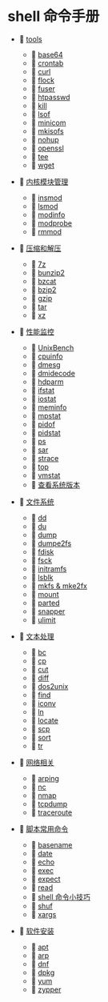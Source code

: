 # shell 命令手册

* 📑 [tools](siyuan://blocks/20240405220807-igtzcic)

  * 📄 [base64](siyuan://blocks/20231110105237-7ng3g33)
  * 📄 [crontab](siyuan://blocks/20231110105237-j6s89rn)
  * 📄 [curl](siyuan://blocks/20231110105237-iutu4j7)
  * 📄 [flock](siyuan://blocks/20240402201243-fqy8c6q)
  * 📄 [fuser](siyuan://blocks/20231110105237-c4ufcct)
  * 📄 [htpasswd](siyuan://blocks/20231110105237-4dcxe21)
  * 📄 [kill](siyuan://blocks/20231110155733-t0f9u69)
  * 📄 [lsof](siyuan://blocks/20231110105237-4r3sfie)
  * 📄 [minicom](siyuan://blocks/20231222133047-w0fkiok)
  * 📄 [mkisofs](siyuan://blocks/20231121220044-gmhlmvl)
  * 📄 [nohup](siyuan://blocks/20231110105237-87bhtql)
  * 📄 [openssl](siyuan://blocks/20240411171539-396g2qq)
  * 📄 [tee](siyuan://blocks/20240403214703-a4c2mvd)
  * 📄 [wget](siyuan://blocks/20240321201359-e3qz2ba)
* 📑 [内核模块管理](siyuan://blocks/20240405214125-526xsw4)

  * 📄 [insmod](siyuan://blocks/20240227111004-f1j5x4j)
  * 📄 [lsmod](siyuan://blocks/20231110105237-lt7vzhc)
  * 📄 [modinfo](siyuan://blocks/20231110105237-66gsn8o)
  * 📄 [modprobe](siyuan://blocks/20231110105237-edx85nc)
  * 📄 [rmmod](siyuan://blocks/20240405215603-pkculml)
* 📑 [压缩和解压](siyuan://blocks/20240405214428-wjjwrse)

  * 📄 [7z](siyuan://blocks/20240405215146-7wpbl8u)
  * 📄 [bunzip2](siyuan://blocks/20240405215347-69sdzwb)
  * 📄 [bzcat](siyuan://blocks/20240405215434-2ygjzxo)
  * 📄 [bzip2](siyuan://blocks/20231110105237-28ii7l3)
  * 📄 [gzip](siyuan://blocks/20240306193931-dfvzqy2)
  * 📄 [tar](siyuan://blocks/20240405214800-btrtv9d)
  * 📄 [xz](siyuan://blocks/20240405214608-b53w02j)
* 📑 [性能监控](siyuan://blocks/20240405214026-dbaayor)

  * 📄 [UnixBench](siyuan://blocks/20240408181639-8saj9ke)
  * 📄 [cpuinfo](siyuan://blocks/20231110105237-8f06fmg)
  * 📄 [dmesg](siyuan://blocks/20240408133348-xldq05f)
  * 📄 [dmidecode](siyuan://blocks/20231110105237-05adh5q)
  * 📄 [hdparm](siyuan://blocks/20231115130306-86r820v)
  * 📄 [ifstat](siyuan://blocks/20240405222247-ayjcza4)
  * 📄 [iostat](siyuan://blocks/20240220134331-1k31g3o)
  * 📄 [meminfo](siyuan://blocks/20231110105237-7l8hmjv)
  * 📄 [mpstat](siyuan://blocks/20240405222053-g0h8fjx)
  * 📄 [pidof](siyuan://blocks/20240408132404-vtqveen)
  * 📄 [pidstat](siyuan://blocks/20240405221937-8y0ncn2)
  * 📄 [ps](siyuan://blocks/20240405212320-fn0zqq6)
  * 📄 [sar](siyuan://blocks/20231110105237-i8nelud)
  * 📄 [strace](siyuan://blocks/20231110105237-fhpi4ld)
  * 📄 [top](siyuan://blocks/20240405213206-1nb75qq)
  * 📄 [vmstat](siyuan://blocks/20240405222151-bmkrbb7)
  * 📄 [查看系统版本](siyuan://blocks/20240405120502-alvz3hx)
* 📑 [文件系统](siyuan://blocks/20240405220513-e7soi8k)

  * 📄 [dd](siyuan://blocks/20231110105237-nz8e8wt)
  * 📄 [du](siyuan://blocks/20231110105237-qmoqtff)
  * 📄 [dump](siyuan://blocks/20231110105237-onn32fn)
  * 📄 [dumpe2fs](siyuan://blocks/20231110105237-wq290rp)
  * 📄 [fdisk](siyuan://blocks/20231110105237-qvd3pvd)
  * 📄 [fsck](siyuan://blocks/20231110105237-uti3vbu)
  * 📄 [initramfs](siyuan://blocks/20240222220430-4zc9rof)
  * 📄 [lsblk](siyuan://blocks/20231110105237-yaojoxc)
  * 📄 [mkfs &amp; mke2fx](siyuan://blocks/20231110105237-ajfjv4b)
  * 📄 [mount](siyuan://blocks/20231110105237-ou6v8gy)
  * 📄 [parted](siyuan://blocks/20240407213922-d9en39l)
  * 📄 [snapper](siyuan://blocks/20231227181426-x4507fd)
  * 📄 [ulimit](siyuan://blocks/20231110105237-an7nqoh)
* 📑 [文本处理](siyuan://blocks/20240405215737-araolk5)

  * 📄 [bc](siyuan://blocks/20231110105237-zwk6t5r)
  * 📄 [cp](siyuan://blocks/20231110105237-fv7wfnt)
  * 📄 [cut](siyuan://blocks/20231110105237-1v3brfj)
  * 📄 [diff](siyuan://blocks/20231110105237-rz86zem)
  * 📄 [dos2unix](siyuan://blocks/20231110105237-cxszlc5)
  * 📄 [find](siyuan://blocks/20231110105237-hk58jbr)
  * 📄 [iconv](siyuan://blocks/20231110105237-ias8xaa)
  * 📄 [ln](siyuan://blocks/20231110105237-x8oqa4p)
  * 📄 [locate](siyuan://blocks/20231110105237-4x71yys)
  * 📄 [scp](siyuan://blocks/20231110105237-7veq4mh)
  * 📄 [sort](siyuan://blocks/20240310214750-3tek6dr)
  * 📄 [tr](siyuan://blocks/20231110105237-6jszkwd)
* 📑 [网络相关](siyuan://blocks/20240405220105-p3fp88a)

  * 📄 [arping](siyuan://blocks/20231110105237-uu8u1pl)
  * 📄 [nc](siyuan://blocks/20240314200041-l7hgq6t)
  * 📄 [nmap](siyuan://blocks/20231211132704-dpjrmq8)
  * 📄 [tcpdump](siyuan://blocks/20231214163310-dut0ld3)
  * 📄 [traceroute](siyuan://blocks/20231110105237-ej1qj6t)
* 📑 [脚本常用命令](siyuan://blocks/20240405220754-9gd6h13)

  * 📄 [basename](siyuan://blocks/20240311212631-yfd6fnw)
  * 📄 [date](siyuan://blocks/20231110105237-rxi9yl4)
  * 📄 [echo](siyuan://blocks/20240311213733-v5eakp7)
  * 📄 [exec](siyuan://blocks/20231110105237-aapmdhq)
  * 📄 [expect](siyuan://blocks/20240311213920-jhloe60)
  * 📄 [read](siyuan://blocks/20240311213556-98wlhl1)
  * 📄 [shell 命令小技巧](siyuan://blocks/20240401205118-mbui0qx)
  * 📄 [shuf](siyuan://blocks/20240229215849-m1c0obh)
  * 📄 [xargs](siyuan://blocks/20240310214023-7u1yfg6)
* 📑 [软件安装](siyuan://blocks/20240405214202-om1hgr3)

  * 📄 [apt](siyuan://blocks/20231110105237-uxkolm9)
  * 📄 [arp](siyuan://blocks/20231110105237-apgbdoz)
  * 📄 [dnf](siyuan://blocks/20231110105237-1hl26hy)
  * 📄 [dpkg](siyuan://blocks/20240224200236-2wchsjr)
  * 📄 [yum](siyuan://blocks/20231110105237-70luvz1)
  * 📄 [zypper](siyuan://blocks/20231110105237-p2r21wy)

‍

